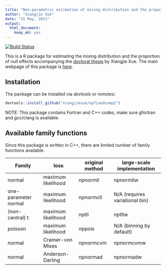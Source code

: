 ```yaml
---
title: "Non-parametric estimation of mixing distribution and the proportion of zeros"
author: "Xiangjie Xue"
date: "31 May, 2021"
output: 
  html_document: 
    keep_md: yes
---
```


[![Build Status](https://travis-ci.com/xiangjiexue/npfixedcomp2.svg?branch=main)](https://travis-ci.com/xiangjiexue/npfixedcomp2)

This is a R package for estimating the mixing distribution and the proportion of null effects accompanying the [doctoral thesis](https://hdl.handle.net/2292/54659) by Xiangjie Xue. The main webpage of this package is [here](https://xiangjiexue.github.io/npfixedcomp2).

## Installation

The package can be installed via *devtools* or *remotes*:


```r
devtools::install_github("xiangjiexue/npfixedcomp2")
```

NOTE: This package contains Fortran and C++ codes, make sure gfortran and gcc/clang is available.

## Available family functions

Since this package is written in C++, there are limited number of family functions available. 

| Family | loss | original method | large-scale implementation |
|----|----|----|----|
| normal | maximum likelihood | npnormll | npnormllw |
| one-parameter normal | maximum likelihood | npnormcll | N/A (requires variational bin) |
| (non-central) t | maximum likelihood | nptll | nptllw |
| poisson | maximum likelihood | nppois | N/A (binning by default) |
| normal | Cramer-von Mises | npnormcvm | npnormcvmw |
| normal | Anderson-Darling | npnormad | npnormadw |
